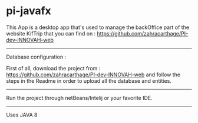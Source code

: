 # pi-javafx

This App is a desktop app that's used to manage the backOffice part of the website KifTrip that you can find on : 
https://github.com/zahracarthage/PI-dev-INNOVAH-web

----------------------------
Database configuration : 

First of all, download the project from : https://github.com/zahracarthage/PI-dev-INNOVAH-web and follow the steps in the Readme in order to upload all the database and entities. 

----------------------------
Run the project through netBeans/Intelij or your favorite IDE. 

----------------------------
Uses JAVA 8

